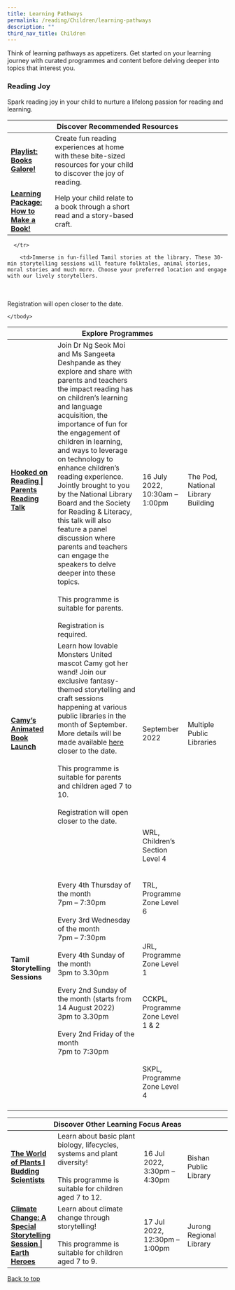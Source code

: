 ```yaml
---
title: Learning Pathways
permalink: /reading/Children/learning-pathways
description: ""
third_nav_title: Children
---
```

Think of learning pathways as appetizers. Get started on your learning journey with curated programmes and content before delving deeper into topics that interest you.

<h3><b> Reading Joy</b></h3>
Spark reading joy in your child to nurture a lifelong passion for reading and learning.


<div class="horizontal-scroll margin--bottom--lg">
  <table class="generic-table">
    <thead>
      <tr>
        <th class="is-uppercase has-weight-normal" colspan="4">Discover Recommended Resources</th>
      </tr>
    </thead>
    <tbody>
<tr>
        <td style="width: 20%;"><a target="_blank" href="/reading/children/content"><b>Playlist: Books Galore!</b></a></td>
        <td style="width: 40%;">Create fun reading experiences at home with these bite-sized resources for your child to discover the joy of reading.</td>
        <td style="width: 20%;"> </td>
        <td style="width: 20%;"> </td>
      </tr>      
<tr>
        <td><a href="/reading/children/content"><b>Learning Package: How to Make a Book!</b></a></td>
        <td>Help your child relate to a book through a short read and a story-based craft. </td>
			</tr>
		</tbody>
  </table>
</div>

<div class="horizontal-scroll margin--bottom--lg">
  <table class="generic-table">
    <thead>
      <tr>
        <th class="is-uppercase has-weight-normal" colspan="4">Explore Programmes</th>
      </tr>
    </thead>
    <tbody>
      <tr>
        <td style="width: 20%;"><a target="_blank" href="https://www.eventbrite.sg/e/hooked-on-reading-tickets-355029551947?aff=ebdssbdestsearch/"><b>Hooked on Reading | Parents Reading Talk</b></a></td>
        <td style="width: 40%;">
Join Dr Ng Seok Moi and Ms Sangeeta Deshpande as they explore and share with parents and teachers the impact reading has on children’s learning and language acquisition, the importance of fun for the engagement of children in learning, and ways to leverage on technology to enhance children’s reading experience. Jointly brought to you by the National Library Board and the Society for Reading & Literacy, this talk will also feature a panel discussion where parents and teachers can engage the speakers to delve deeper into these topics.
<br><br> This programme is suitable for parents.
<br><br>Registration is required.
</td>
        <td style="width: 20%;">16 July 2022,<br>10:30am – 1:00pm</td>
        <td style="width: 20%;">The Pod, National Library Building</td>
      </tr>
<tr>
<td><a target="_blank" href="https://childrenandteens.nlb.gov.sg/services/programmes/monstersunited"><b>Camy’s Animated Book Launch </b></a></td>
        <td>Learn how lovable Monsters United mascot Camy got her wand! Join our exclusive fantasy-themed storytelling and craft sessions happening at various public libraries in the month of September. More details will be made available
<a target="_blank" href="https://childrenandteens.nlb.gov.sg/services/programmes/monstersunited">here</a> closer to the date.				
					<br><br>This programme is suitable for parents and children aged 7 to 10.
<br><br> Registration will open closer to the date.
</td>
      <td>September 2022 <br></td>
        <td>Multiple Public Libraries</td>

      </tr>
<tr>
<td><b> Tamil Storytelling Sessions</b></td>
	
        <td>Immerse in fun-filled Tamil stories at the library. These 30-min storytelling sessions will feature folktales, animal stories, moral stories and much more. Choose your preferred location and engage with our lively storytellers. 
<br><br>Registration will open closer to the date.</td>

<td>Every 4th Thursday of the month
<br>7pm – 7:30pm
<br><br> Every 3rd Wednesday of the month
<br>7pm – 7:30pm
<br><br>Every 4th Sunday of the month
<br>3pm to 3.30pm
<br><br>Every 2nd Sunday of the month (starts from 14 August 2022)
<br>3pm to 3.30pm
<br><br>Every 2nd Friday of the month
<br>7pm to 7:30pm
</td>

<td>WRL, Children’s Section Level 4
<br>
<br><br>TRL, Programme Zone Level 6
<br><br>
<br><br>JRL, Programme Zone Level 1
<br>
<br><br>CCKPL, Programme Zone Level 1 & 2
<br><br><br>
<br><br>SKPL, Programme Zone Level 4
<br><br>

</td>
      </tr>
	
    </tbody>
  </table>
</div>

<div class="horizontal-scroll margin--bottom--lg">
  
<table class="generic-table">
    <thead>
      <tr>
        <th class="is-uppercase has-weight-normal" colspan="4">Discover Other Learning Focus Areas</th>
      </tr>
    </thead>
    <tbody>
<tr>
<td style="w<td style="><a target="_blank" href="https://www.eventbrite.sg/e/the-world-of-plants-i-budding-scientists-tickets-355028799697?aff=ebdssbdestsearch"><b>The World of Plants I Budding Scientists </b></a></td>
					<td style="width: 40%;">Learn about basic plant biology, lifecycles, systems and plant diversity!<br><br> This programme is suitable for children aged 7 to 12.</td>
        <td style="width: 20%;"> 16 Jul 2022,<br>3:30pm – 4:30pm</td>
			<td style="width: 20%;"> Bishan Public Library</td>

</tr><tr>
<td style="w<td style="><a target="_blank" href="https://www.eventbrite.sg/e/climate-change-a-special-storytelling-session-earth-heroes-tickets-352492032157"><b>Climate Change: A Special Storytelling Session | Earth Heroes</b></a></td>
					<td style="width: 40%;">Learn about climate change through storytelling!<br><br> This programme is suitable for children aged 7 to 9.</td>
        <td style="width: 20%;"> 17 Jul 2022,<br>12:30pm – 1:00pm</td>
			<td style="width: 20%;"> Jurong Regional Library</td>
      </tr>
  </tbody>
  </table>
</div>
<p class="has-text-right margin--top--xl"><a href="#main-content">Back to top</a></p>
